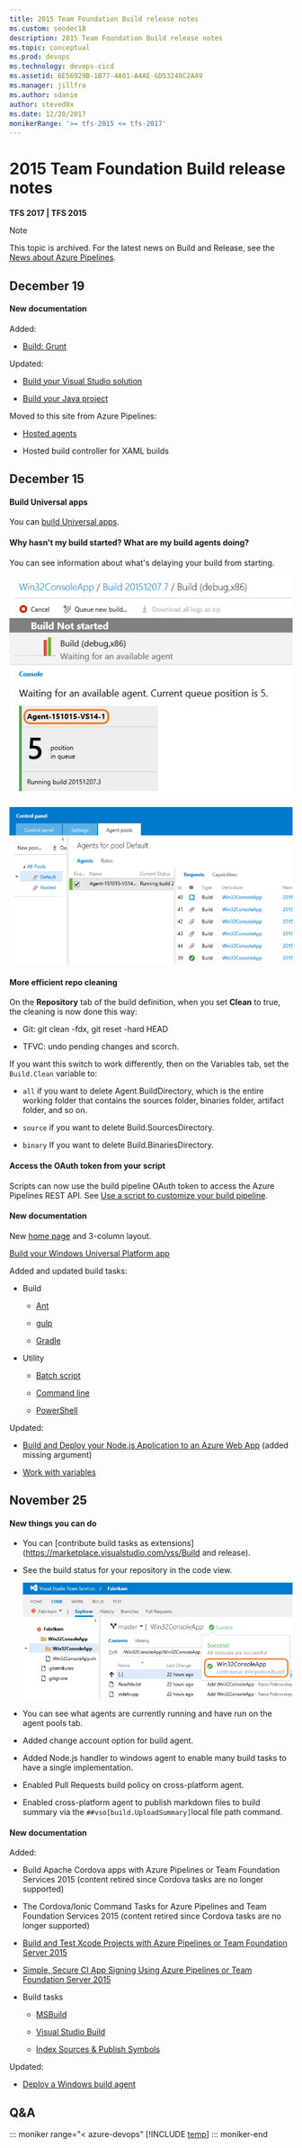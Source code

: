 ```yaml
---
title: 2015 Team Foundation Build release notes
ms.custom: seodec18
description: 2015 Team Foundation Build release notes
ms.topic: conceptual
ms.prod: devops
ms.technology: devops-cicd
ms.assetid: 6E56929B-1B77-4A01-A4AE-6D53248C2A49
ms.manager: jillfra
ms.author: sdanie
author: steved0x
ms.date: 12/20/2017
monikerRange: '>= tfs-2015 <= tfs-2017'
---
```



# 2015 Team Foundation Build release notes

**TFS 2017 | TFS 2015**

> [!NOTE]
> This topic is archived. For the latest news on Build and Release, see the [News about Azure Pipelines](https://visualstudio.microsoft.com/team-services/updates/).

## December 19

#### New documentation

Added:

* [Build: Grunt](../../tasks/build/grunt.md)

Updated:

* [Build your Visual Studio solution](../../apps/windows/dot-net.md)

* [Build your Java project](../apps/java/quick-to-azure.md)

Moved to this site from Azure Pipelines:

* [Hosted agents](../../agents/hosted.md)

* Hosted build controller for XAML builds

## December 15

#### Build Universal apps

You can [build Universal apps](../../apps/windows/universal.md).

#### Why hasn't my build started? What are my build agents doing?

You can see information about what's delaying your build from starting.

![build waiting for an agent](_img/2015/12/build-waiting-for-an-agent.png)

![build agent pools tab with status information](_img/2015/12/build-agent-pools-tab-with-status-information.png)

#### More efficient repo cleaning

On the **Repository** tab of the build definition, when you set **Clean** to true, the cleaning is now done this way:

* Git: git clean -fdx, git reset -hard HEAD

* TFVC: undo pending changes and scorch.

If you want this switch to work differently, then on the Variables tab, set the ```Build.Clean``` variable to:

* ```all``` if you want to delete Agent.BuildDirectory, which is the entire working folder that contains the sources folder, binaries folder, artifact folder, and so on.

* ```source``` if you want to delete Build.SourcesDirectory.

* ```binary``` If you want to delete Build.BinariesDirectory.

#### Access the OAuth token from your script

Scripts can now use the build pipeline OAuth token to access the Azure Pipelines REST API. See [Use a script to customize your build pipeline](../../scripts/powershell.md).

#### New documentation

New [home page](../../overview.md) and 3-column layout.

[Build your Windows Universal Platform app](../../apps/windows/universal.md)

Added and updated build tasks:

* Build

  - [Ant](../../tasks/build/ant.md)

  - [gulp](../../tasks/build/gulp.md)

  - [Gradle](../../tasks/build/gradle.md)

* Utility

  - [Batch script](../../tasks/utility/batch-script.md)

  - [Command line](../../tasks/utility/command-line.md)

  - [PowerShell](../../tasks/utility/powershell.md)

Updated:

* [Build and Deploy your Node.js Application to an Azure Web App](../apps/nodejs/nodejs-to-azure.md) (added missing argument)

* [Work with variables](../../build/variables.md)


## November 25

#### New things you can do

* You can [contribute build tasks as extensions](https://marketplace.visualstudio.com/vss/Build and release).

* See the build status for your repository in the code view.

  ![build status in code tab](_img/2015/11/build-status-in-code-tab.png)

* You can see what agents are currently running and have run on the agent pools tab.

* Added change account option for build agent.

* Added Node.js handler to windows agent to enable many build tasks to have a single implementation.

* Enabled Pull Requests build policy on cross-platform agent.

* Enabled cross-platform agent to publish markdown files to build summary via the ```##vso[build.UploadSummary]```local file path command.

#### New documentation

Added:

* Build Apache Cordova apps with Azure Pipelines or Team Foundation Services 2015 (content retired since Cordova tasks are no longer supported)

* The Cordova/Ionic Command Tasks for Azure Pipelines and Team Foundation Services 2015 (content retired since Cordova tasks are no longer supported)

* [Build and Test Xcode Projects with Azure Pipelines or Team Foundation Server 2015](../../ecosystems/xcode.md)

* [Simple, Secure CI App Signing Using Azure Pipelines or Team Foundation Server 2015](../../apps/mobile/secure-certs.md)

* Build tasks

  - [MSBuild](../../tasks/build/msbuild.md)

  - [Visual Studio Build](../../tasks/build/visual-studio-build.md)

  - [Index Sources & Publish Symbols](../../tasks/build/index-sources-publish-symbols.md)

Updated:

* [Deploy a Windows build agent](../../agents/v1-windows.md)

## Q&A

<!-- BEGINSECTION class="md-qanda" -->

::: moniker range="< azure-devops"
[!INCLUDE [temp](../../_shared/qa-versions.md)]
::: moniker-end

<!-- ENDSECTION -->
